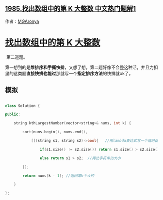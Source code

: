## [1985.找出数组中的第 K 大整数 中文热门题解1](https://leetcode.cn/problems/find-the-kth-largest-integer-in-the-array/solutions/100000/zhao-chu-shu-zu-zhong-de-di-k-da-zheng-s-2hcv)

作者：[MGAronya](https://leetcode.cn/u/MGAronya)

#  [找出数组中的第 K 大整数](https://leetcode-cn.com/contest/weekly-contest-256/problems/find-the-kth-largest-integer-in-the-array/) 

​		第二道题。

​		第一想到的是**堆排序和手撕快排**，又想了想，第二题好像不会整这种活，并且力扣里的这类题**直接快排也能过**那就写一个**指定排序方法**的快排就ok了。

## 模拟

````c++
class Solution {
public:
    string kthLargestNumber(vector<string>& nums, int k) {
        sort(nums.begin(), nums.end(), 
            [](string s1, string s2)->bool{   //用lambda表达式写一个临时函数用来比对大小
        		if(s1.size() != s2.size()) return s1.size() > s2.size(); //先比字符串的长度
        		else return s1 > s2;  //再比字符串的大小
        });
        return nums[k - 1]; //返回第k个大的
    }
};
````